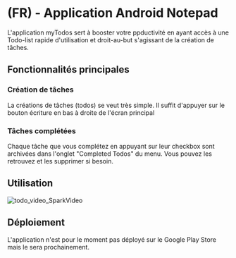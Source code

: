 # (FR) - Application Android Notepad

L'application myTodos sert à booster votre ppductivité en ayant accès à une Todo-list rapide d'utilisation et droit-au-but s'agissant de la création de tâches.

## Fonctionnalités principales

### Création de tâches
La créations de tâches (todos) se veut très simple. Il suffit d'appuyer sur le bouton écriture en bas à droite de l'écran principal

### Tâches complétées
Chaque tâche que vous complétez en appuyant sur leur checkbox sont archivées dans l'onglet "Completed Todos" du menu.
Vous pouvez les retrouvez et les supprimer si besoin.

## Utilisation
![todo_video_SparkVideo](https://user-images.githubusercontent.com/67955344/128849468-a22629b7-5413-43a5-a539-766eb0f6a02a.gif)

## Déploiement
L'application n'est pour le moment pas déployé sur le Google Play Store mais le sera prochainement.
